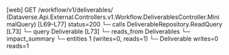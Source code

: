 [web] GET /workflow/v1/deliverables/  (Dataverse.Api.External.Controllers.v1.Workflow.DeliverablesController.MinimalQuery)  [L69–L77] status=200
  └─ calls DeliverableRepository.ReadQuery [L73]
  └─ query Deliverable [L73]
    └─ reads_from Deliverables
  └─ impact_summary
    └─ entities 1 (writes=0, reads=1)
      └─ Deliverable writes=0 reads=1

